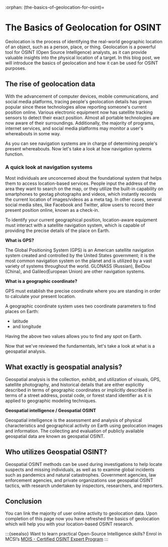 :orphan:
(the-basics-of-geolocation-for-osint)=
# The Basics of Geolocation for OSINT
 
Geolocation is the process of identifying the real-world geographic location of an object, such as a person, place, or thing. Geolocation is a powerful tool for OSINT (Open Source Intelligence) analysts, as it can provide valuable insights into the physical location of a target. In this blog post, we will introduce the basics of geolocation and how it can be used for OSINT purposes.

## The rise of geolocation data

With the advancement of computer devices, mobile communications, and social media platforms, tracing people's geolocation details has grown popular since these technologies allow reporting someone's current position online. Various electronic equipment now has satellite tracking sensors to detect their exact position. Almost all portable technologies are now aware of their surroundings. Additionally, the majority of programs, internet services, and social media platforms may monitor a user's whereabouts in some way.

As you can see navigation systems are in charge of determining people's present whereabouts. Now let's take a look at how navigation systems function.

### A quick look at navigation systems

Most individuals are unconcerned about the foundational system that helps them to access location-based services. People input the address of the area they want to search on the map, or they utilize the built-in capability on smartphones to geotag photographs and videos, which instantly records the current location of images/videos as a meta tag. In other cases, several social media sites, like Facebook and Twitter, allow users to record their present position online, known as a check-in.

To identify your current geographical position, location-aware equipment must interact with a satellite navigation system, which is capable of providing the precise details of the place on Earth.

**What is GPS?**

The Global Positioning System (GPS) is an American satellite navigation system created and controlled by the United States government; it is the most common navigation system on the planet and is utilized by a vast variety of systems throughout the world. GLONASS (Russian), BeiDou (China), and Galileo(European Union) are other navigation systems.

**What is a geographic coordinate?**

GPS must establish the precise coordinate where you are standing in order to calculate your present location.

A geographic coordinate system uses two coordinate parameters to find places on Earth:

- latitude
- and longitude

Having the above two values allows you to find any spot on Earth.

Now that we've reviewed the fundamentals, let's take a look at what is a geospatial analysis.

## What exactly is geospatial analysis?

Geospatial analysis is the collection, exhibit, and utilization of visuals, GPS, satellite photography, and historical details that are either explicitly described in terms of geographic coordinates or implicitly described in terms of a street address, postal code, or forest stand identifier as it is applied to geographic modeling techniques.

**Geospatial intelligence / Geospatial OSINT**

Geospatial intelligence is the assessment and analysis of physical characteristics and geographical activity on Earth using geolocation images and information. The collecting and evaluation of publicly available geospatial data are known as geospatial OSINT.

## Who utilizes Geospatial OSINT?

Geospatial OSINT methods can be used during investigations to help locate suspects and missing individuals, as well as to examine global incidents such as pandemics and natural catastrophes. Government agencies, law enforcement agencies, and private organizations use geospatial OSINT tactics, with research undertaken by inspectors, researchers, and reporters.

## Conclusion

You can link the majority of user online activity to geolocation data. Upon completion of this page now you have refreshed the basics of geolocation which will help you with your location-based OSINT research.

:::{seealso}
Want to learn practical Open-Source Intelligence skills? Enrol in MCSI’s [MOIS - Certified OSINT Expert Program](https://www.mosse-institute.com/certifications/mois-certified-osint-expert.html)
:::